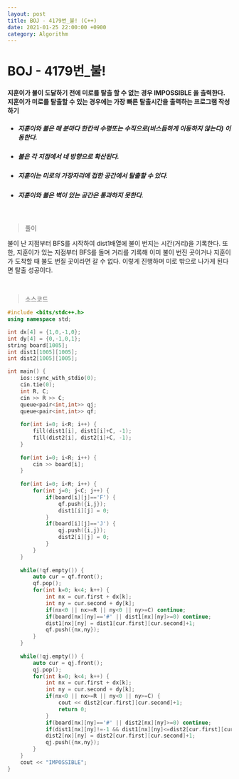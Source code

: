 ```yaml
---
layout: post
title: BOJ - 4179번_불! (C++)
date: 2021-01-25 22:00:00 +0900
category: Algorithm
---
```


# BOJ - 4179번_불!

#### 지훈이가 불이 도달하기 전에 미로를 탈출 할 수 없는 경우 IMPOSSIBLE 을 출력한다. 지훈이가 미로를 탈출할 수 있는 경우에는 가장 빠른 탈출시간을 출력하는 프로그램 작성하기

- ##### 지훈이와 불은 매 분마다 한칸씩 수평또는 수직으로(비스듬하게 이동하지 않는다) 이동한다. 

- ##### 불은 각 지점에서 네 방향으로 확산된다. 

- ##### 지훈이는 미로의 가장자리에 접한 공간에서 탈출할 수 있다.

- ##### 지훈이와 불은 벽이 있는 공간은 통과하지 못한다.


<br/>

> 풀이

불이 난 지점부터 BFS를 시작하여 dist1배열에 불이 번지는 시간(거리)을 기록한다. 또한, 지훈이가 있는 지점부터 BFS를 돌며 거리를 기록해 이미 불이 번진 곳이거나 지훈이가 도착할 때 불도 번질 곳이라면 갈 수 없다. 이렇게 진행하며 미로 밖으로 나가게 된다면 탈출 성공이다.

<br/>

> 소스코드

```c++
#include <bits/stdc++.h>
using namespace std;

int dx[4] = {1,0,-1,0};
int dy[4] = {0,-1,0,1};
string board[1005];
int dist1[1005][1005];
int dist2[1005][1005];

int main() {
	ios::sync_with_stdio(0);
	cin.tie(0);
	int R, C;
	cin >> R >> C;
	queue<pair<int,int>> qj;
	queue<pair<int,int>> qf;
	
	for(int i=0; i<R; i++) {
		fill(dist1[i], dist1[i]+C, -1);
		fill(dist2[i], dist2[i]+C, -1);
	}
	
	for(int i=0; i<R; i++) {
		cin >> board[i];
	}
	
	for(int i=0; i<R; i++) {
		for(int j=0; j<C; j++) {
			if(board[i][j]=='F') {
				qf.push({i,j});
				dist1[i][j] = 0;
			}
			if(board[i][j]=='J') {
				qj.push({i,j});
				dist2[i][j] = 0;
			}
		}
	}
	
	while(!qf.empty()) {
		auto cur = qf.front();
		qf.pop();
		for(int k=0; k<4; k++) {
			int nx = cur.first + dx[k];
			int ny = cur.second + dy[k];
			if(nx<0 || nx>=R || ny<0 || ny>=C) continue;
			if(board[nx][ny]=='#' || dist1[nx][ny]>=0) continue;
			dist1[nx][ny] = dist1[cur.first][cur.second]+1;
			qf.push({nx,ny});
		}
	}
	
	while(!qj.empty()) {
		auto cur = qj.front();
		qj.pop();
		for(int k=0; k<4; k++) {
			int nx = cur.first + dx[k];
			int ny = cur.second + dy[k];
			if(nx<0 || nx>=R || ny<0 || ny>=C) {
				cout << dist2[cur.first][cur.second]+1;
				return 0;
			}
			if(board[nx][ny]=='#' || dist2[nx][ny]>=0) continue;
			if(dist1[nx][ny]!=-1 && dist1[nx][ny]<=dist2[cur.first][cur.second]+1) continue;
			dist2[nx][ny] = dist2[cur.first][cur.second]+1;
			qj.push({nx,ny});	
		}
	}
	cout << "IMPOSSIBLE";
}
```

